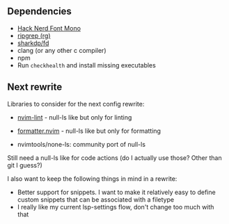 ## Dependencies

- [Hack Nerd Font Mono](https://github.com/ryanoasis/nerd-fonts/releases/latest)
- [ripgrep (rg)](https://github.com/BurntSushi/ripgrep)
- [sharkdp/fd](https://github.com/sharkdp/fd)
- clang (or any other c compiler)
- npm
- Run `checkhealth` and install missing executables

## Next rewrite

Libraries to consider for the next config rewrite:

- [nvim-lint](https://github.com/mfussenegger/nvim-lint) - null-ls like but only for linting
- [formatter.nvim](https://github.com/mhartington/formatter.nvim) - null-ls like but only for formatting

- nvimtools/none-ls: community port of null-ls

Still need a null-ls like for code actions (do I actually use those? Other than git I guess?)

I also want to keep the following things in mind in a rewrite:

- Better support for snippets. I want to make it relatively easy to define custom snippets that
  can be associated with a filetype
- I really like my current lsp-settings flow, don't change too much with that
